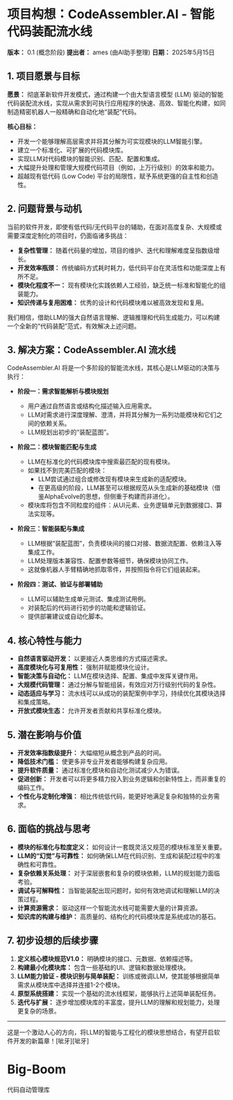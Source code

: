 # 项目构想：CodeAssembler.AI - 智能代码装配流水线

**版本：** 0.1 (概念阶段)
**提出者：** ames (由AI助手整理)
**日期：** 2025年5月15日

## 1. 项目愿景与目标

**愿景：** 彻底革新软件开发模式，通过构建一个由大型语言模型 (LLM) 驱动的智能代码装配流水线，实现从需求到可执行应用程序的快速、高效、智能化构建，如同制造精密机器人一般精确和自动化地“装配”代码。

**核心目标：**
* 开发一个能够理解高层需求并将其分解为可实现模块的LLM智能引擎。
* 建立一个标准化、可扩展的代码模块库。
* 实现LLM对代码模块的智能识别、匹配、配置和集成。
* 大幅提升处理和管理大规模代码项目（例如，上万行级别）的效率和能力。
* 超越现有低代码 (Low Code) 平台的局限性，赋予系统更强的自主性和创造性。

## 2. 问题背景与动机

当前的软件开发，即使有低代码/无代码平台的辅助，在面对高度复杂、大规模或需要深度定制化的项目时，仍面临诸多挑战：
* **复杂性管理：** 随着代码量的增加，项目的维护、迭代和理解难度呈指数级增长。
* **开发效率瓶颈：** 传统编码方式耗时耗力，低代码平台在灵活性和功能深度上有所不足。
* **模块化程度不一：** 现有模块化实践依赖人工经验，缺乏统一标准和智能化的组装能力。
* **知识传递与复用困难：** 优秀的设计和代码模块难以被高效发现和复用。

我们相信，借助LLM的强大自然语言理解、逻辑推理和代码生成能力，可以构建一个全新的“代码装配”范式，有效解决上述问题。

## 3. 解决方案：CodeAssembler.AI 流水线

CodeAssembler.AI 将是一个多阶段的智能流水线，其核心是LLM驱动的决策与执行：

* **阶段一：需求智能解析与模块规划**
    * 用户通过自然语言或结构化描述输入应用需求。
    * LLM对需求进行深度理解、澄清，并将其分解为一系列功能模块和它们之间的依赖关系。
    * LLM规划出初步的“装配蓝图”。

* **阶段二：模块智能匹配与生成**
    * LLM在标准化的代码模块库中搜索最匹配的现有模块。
    * 如果找不到完美匹配的模块：
        * LLM尝试通过组合或修改现有模块来生成新的适配模块。
        * 在更高级的阶段，LLM甚至可以根据规范从头生成新的基础模块（借鉴AlphaEvolve的思想，但侧重于构建而非进化）。
    * 模块库将包含不同粒度的组件：从UI元素、业务逻辑单元到数据接口、算法实现等。

* **阶段三：智能装配与集成**
    * LLM根据“装配蓝图”，负责模块间的接口对接、数据流配置、依赖注入等集成工作。
    * LLM处理版本兼容性、配置参数等细节，确保模块协同工作。
    * 这就像机器人手臂精确地抓取零件，并按照指令将它们组装起来。

* **阶段四：测试、验证与部署辅助**
    * LLM可以辅助生成单元测试、集成测试用例。
    * 对装配后的代码进行初步的功能和逻辑验证。
    * 提供部署建议或自动化脚本。

## 4. 核心特性与能力

* **自然语言驱动开发：** 以更接近人类思维的方式描述需求。
* **高度模块化与可复用性：** 强制并赋能模块化设计。
* **智能决策与自动化：** LLM在模块选择、配置、集成中发挥关键作用。
* **大规模代码管理：** 通过分解与智能组装，有效应对万行级别代码的复杂性。
* **动态适应与学习：** 流水线可以从成功的装配案例中学习，持续优化其模块选择和集成策略。
* **开放式模块生态：** 允许开发者贡献和共享标准化模块。

## 5. 潜在影响与价值

* **开发效率指数级提升：** 大幅缩短从概念到产品的时间。
* **降低技术门槛：** 使更多非专业开发者能够构建复杂应用。
* **提升软件质量：** 通过标准化模块和自动化测试减少人为错误。
* **促进创新：** 开发者可以将更多精力投入到业务逻辑和创新特性上，而非重复的编码工作。
* **个性化与定制化增强：** 相比传统低代码，能更好地满足复杂和独特的业务需求。

## 6. 面临的挑战与思考

* **模块的标准化与粒度定义：** 如何设计一套既灵活又规范的模块标准至关重要。
* **LLM的“幻觉”与可靠性：** 如何确保LLM在代码识别、生成和装配过程中的准确性和可靠性。
* **复杂依赖关系处理：** 对于深层嵌套和复杂的模块依赖，LLM的规划能力面临考验。
* **调试与可解释性：** 当智能装配出现问题时，如何有效地调试和理解LLM的决策过程。
* **计算资源需求：** 驱动这样一个智能流水线可能需要大量的计算资源。
* **知识库的构建与维护：** 高质量的、结构化的代码模块库是系统成功的基石。

## 7. 初步设想的后续步骤

1.  **定义核心模块规范V1.0：** 明确模块的接口、元数据、依赖描述等。
2.  **构建最小化模块库：** 包含一些基础的UI、逻辑和数据处理模块。
3.  **LLM能力验证 - 模块识别与简单装配：** 训练或微调LLM，使其能够根据简单需求从模块库中选择并连接1-2个模块。
4.  **原型系统搭建：** 实现一个基础的流水线框架，能够执行上述简单装配任务。
5.  **迭代与扩展：** 逐步增加模块库的丰富度，提升LLM的理解和规划能力，处理更复杂的场景。

---

这是一个激动人心的方向，将LLM的智能与工程化的模块思想结合，有望开启软件开发的新篇章！[呲牙][呲牙]
# Big-Boom
代码自动管理库
